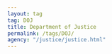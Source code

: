 ```yaml
---
layout: tag
tag: DOJ
title: Department of Justice
permalink: /tags/DOJ/
agency: "/justice/justice.html"
---
```

